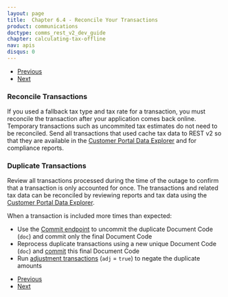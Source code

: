 ```yaml
---
layout: page
title:  Chapter 6.4 - Reconcile Your Transactions
product: communications
doctype: comms_rest_v2_dev_guide
chapter: calculating-tax-offline
nav: apis
disqus: 0
---
```


<ul class="pager">
  <li class="previous"><a href="/communications/dev-guide_rest_v2/calculating-tax-offline/recover-data/"><i class="glyphicon glyphicon-chevron-left"></i>Previous</a></li>
  <li class="next"><a href="/communications/dev-guide_rest_v2/calculating-tax-offline/geocode-offline/">Next<i class="glyphicon glyphicon-chevron-right"></i></a></li>
</ul>

<h3>Reconcile Transactions</h3>
If you used a fallback tax type and tax rate for a transaction, you must reconcile the transaction after your application comes back online. Temporary transactions such as uncommited tax estimates do not need to be reconciled.  Send all transactions that used cache tax data to REST v2 so that they are available in the <a class="dev-guide-link" href="https://communications.avalara.net/AFC/Reporting/Explorer">Customer Portal Data Explorer</a> and for compliance reports.

<h3>Duplicate Transactions</h3>
Review all transactions processed during the time of the outage to confirm that a transaction is only accounted for once.  The transactions and related tax data can be reconciled by reviewing reports and tax data using the <a class="dev-guide-link" href="https://communications.avalara.net/AFC/Reporting/Explorer">Customer Portal Data Explorer</a>.

When a transaction is included more times than expected:
<ul class="dev-guide-list">
  <li>Use the <a class="dev-guide-link" href="/communications/dev-guide_rest_v2/commit-uncommit/commit-request/">Commit endpoint</a> to uncommit the duplicate Document Code (<code>doc</code>) and commit only the final Document Code</li>
  <li>Reprocess duplicate transactions using a new unique Document Code (<code>doc</code>) and <a class="dev-guide-link" href="/communications/dev-guide_rest_v2/commit-uncommit/commit-request/">commit</a> this final Document Code</li>
  <li>Run <a class="dev-guide-link" href="/communications/dev-guide_rest_v2/customizing-transactions/sample-transactions/adjustment/">adjustment transactions</a> (<code>adj</code> = <code>true</code>) to negate the duplicate amounts</li>
</ul>

<ul class="pager">
  <li class="previous"><a href="/communications/dev-guide_rest_v2/calculating-tax-offline/recover-data/"><i class="glyphicon glyphicon-chevron-left"></i>Previous</a></li>
  <li class="next"><a href="/communications/dev-guide_rest_v2/calculating-tax-offline/geocode-offline/">Next<i class="glyphicon glyphicon-chevron-right"></i></a></li>
</ul>